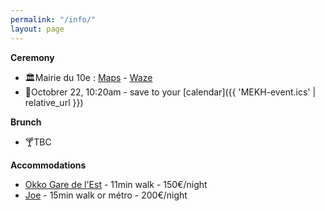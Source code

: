 ```yaml
---
permalink: "/info/"
layout: page
---
```



**Ceremony**
* 🏛️Mairie du 10e : [Maps](https://goo.gl/maps/3NCW694jz3fv4mjJ6) - [Waze](https://www.waze.com/en/live-map/directions/fr/idf/paris/mairie-du-10eme-arrondissement?place=ChIJg1YM0Q5u5kcRXdem_tWJycg) 
* 📆Octobrer 22, 10:20am - save to your [calendar]({{ 'MEKH-event.ics' | relative_url }})  

**Brunch**
* 🍸TBC

**Accommodations**
* [Okko Gare de l'Est](https://www.booking.com/hotel/fr/okko-hotels-paris-gare-de-l-39-est.fr.html) - 11min walk - 150€/night
* [Joe](https://www.booking.com/Share-xXxEbuX) - 15min walk or métro - 200€/night

